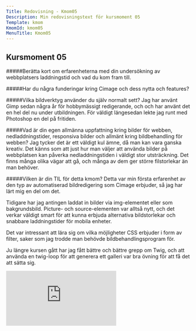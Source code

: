 ```yaml
---
Title: Redovisning - Kmom05
Description: Min redovisningstext för kursmoment 05
Template: kmom
KmomId: kmom05
MenuTitle: Kmom05
---
```


Kursmoment 05
-----------
#####Berätta kort om erfarenheterna med din undersökning av webbplatsers laddningstid och vad du kom fram till.


#####Har du några funderingar kring Cimage och dess nytta och features?

#####Vilka bildverktyg använder du själv normalt sett?
Jag har använt Gimp sedan några år för hobbymässigt redigerande, och och har använt det en hel del nu under utbildningen. För väldigt längesedan lekte jag runt med Photoshop en del på fritiden.

#####Vad är din egen allmänna uppfattning kring bilder för webben, nedladdningstider, responsiva bilder och allmänt kring bildbehandling för webben?
Jag tycker det är ett väldigt kul ämne, då man kan vara ganska kreativ. Det
känns som att just hur man väljer att använda bilder på webbplatsen kan påverka
nedladdningstiden i väldigt stor utsträckning. Det finns många olika vägar att
gå, och många av dem ger större filstorlekar än man behöver.

#####Vilken är din TIL för detta kmom?
Detta var min första erfarenhet av den typ av automatiserad bildredigering
som Cimage erbjuder, så jag har lärt mig en del om det.

Tidigare har jag antingen laddat in bilder via img-elementet eller som
bakgrundsbild. Picture- och source-elementen var alltså nytt, och det verkar
väldigt smart för att kunna erbjuda alternativa bildstorlekar och snabbare
laddningstider för mobila enheter.

Det var intressant att lära sig om vilka möjligheter CSS erbjuder i form av
filter, saker som jag trodde man behövde bildbehandlingsprogram för.

Ju längre kursen gått har jag fått bättre och bättre grepp om Twig, och att
använda en twig-loop för att generera ett galleri var bra övning för att få
det att sätta sig.

<div class="embed-container">
    <iframe src="https://www.youtube.com/embed/npbxFoNasDk" frameborder="0" allowfullscreen></iframe>
</div>
